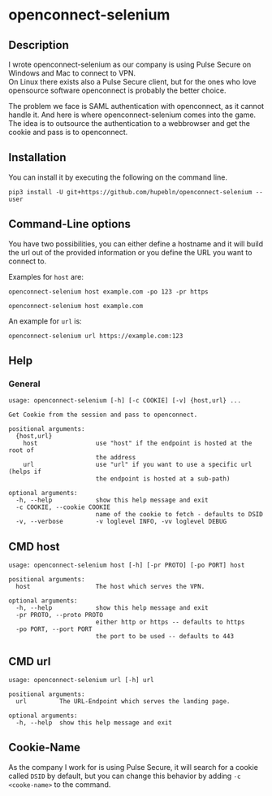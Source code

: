 # openconnect-selenium
## Description
I wrote openconnect-selenium as our company is using Pulse Secure on Windows and Mac to connect to VPN.  
On Linux there exists also a Pulse Secure client, but for the ones who love opensource software openconnect is probably the better choice.

The problem we face is SAML authentication with openconnect, as it cannot handle it. And here is where openconnect-selenium comes into the game.  
The idea is to outsource the authentication to a webbrowser and get the cookie and pass is to openconnect.

## Installation
You can install it by executing the following on the command line.
```shell script
pip3 install -U git+https://github.com/hupebln/openconnect-selenium --user
```

## Command-Line options
You have two possibilities, you can either define a hostname and it will build the url out of the provided information or
you define the URL you want to connect to.

Examples for `host` are:
```shell script
openconnect-selenium host example.com -po 123 -pr https

openconnect-selenium host example.com
```

An example for `url` is:
```shell script
openconnect-selenium url https://example.com:123
```

## Help
### General
```
usage: openconnect-selenium [-h] [-c COOKIE] [-v] {host,url} ...

Get Cookie from the session and pass to openconnect.

positional arguments:
  {host,url}
    host                use "host" if the endpoint is hosted at the root of
                        the address
    url                 use "url" if you want to use a specific url (helps if
                        the endpoint is hosted at a sub-path)

optional arguments:
  -h, --help            show this help message and exit
  -c COOKIE, --cookie COOKIE
                        name of the cookie to fetch - defaults to DSID
  -v, --verbose         -v loglevel INFO, -vv loglevel DEBUG
```

## CMD host
```
usage: openconnect-selenium host [-h] [-pr PROTO] [-po PORT] host

positional arguments:
  host                  The host which serves the VPN.

optional arguments:
  -h, --help            show this help message and exit
  -pr PROTO, --proto PROTO
                        either http or https -- defaults to https
  -po PORT, --port PORT
                        the port to be used -- defaults to 443

```

## CMD url
```
usage: openconnect-selenium url [-h] url

positional arguments:
  url         The URL-Endpoint which serves the landing page.

optional arguments:
  -h, --help  show this help message and exit

```

## Cookie-Name
As the company I work for is using Pulse Secure, it will search for a cookie called `DSID` by default, but you can change
this behavior by adding `-c <cooke-name>` to the command.

